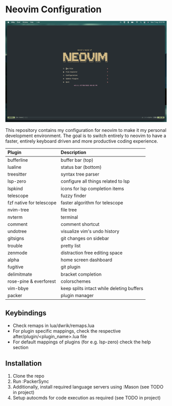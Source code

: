 # Neovim Configuration

![Dashboard](./screenshot/nvim.png "Neovim Dashboard")

This repository contains my configuration for neovim to make it my personal development environment. The goal is to switch entirely to neovim to have a faster, entirely keyboard driven and more productive coding experience.

| Plugin                   | Description                               |
|:-------------------------|:------------------------------------------|
| bufferline               | buffer bar (top)                          |
| lualine                  | status bar (bottom)                       |
| treesitter               | syntax tree parser                        |
| lsp-zero                 | configure all things related to lsp       |
| lspkind                  | icons for lsp completion items            |
| telescope                | fuzzy finder                              |
| fzf native for telescope | faster algorithm for telescope            |
| nvim-tree                | file tree                                 |
| nvterm                   | terminal                                  |
| comment                  | comment shortcut                          |
| undotree                 | visualize vim's undo history              |
| gitsigns                 | git changes on sidebar                    |
| trouble                  | pretty list                               |
| zenmode                  | distraction free editing space            |
| alpha                    | home screen dashboard                     |
| fugitive                 | git plugin                                |
| delimitmate              | bracket completion                        |
| rose-pine & everforest   | colorschemes                              |
| vim-bbye                 | keep splits intact while deleting buffers |
| packer                   | plugin manager                            |

## Keybindings

- Check remaps in lua/dwrik/remaps.lua
- For plugin specific mappings, check the respective after/plugin/<plugin_name>.lua file
- For default mappings of plugins (for e.g. lsp-zero) check the help section

## Installation

1. Clone the repo
2. Run :PackerSync
3. Additionally, install required language servers using :Mason (see TODO in project)
4. Setup autocmds for code execution as required (see TODO in project)

